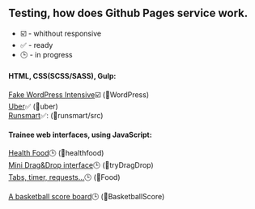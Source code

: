 ## Testing, how does Github Pages service work.

* :ballot_box_with_check: - whithout responsive
* :white_check_mark: - ready
* :clock3: - in progress

#### HTML, CSS(SCSS/SASS), Gulp:
<a href="https://fteeliy.github.io/Wordpress" target="_blank">Fake WordPress Intensive</a>:ballot_box_with_check: (:open_file_folder:WordPress)<br>
<a href="https://fteeliy.github.io/uber" target="_blank">Uber</a>:white_check_mark: (:open_file_folder:uber)<br>
<a href="https://fteeliy.github.io/runsmart/src/" target="_blank">Runsmart</a>:white_check_mark:: (:open_file_folder:runsmart/src)<br>

#### Trainee web interfaces, using JavaScript:

<a href="https://fteeliy.github.io/healthfood" target="_blank">Health Food</a>:clock3: (:open_file_folder:healthfood)<br>
<a href="https://fteeliy.github.io/tryDragDrop" target="_blank">Mini Drag&Drop interface</a>:clock3: (:open_file_folder:tryDragDrop)<br>
<a href="https://fteeliy.github.io/Food" target="_blank">Tabs, timer, requests...</a>:clock3: (:open_file_folder:Food)<br>

<a href="https://fteeliy.github.io/BasketballScore" target="_blank">A basketball score board</a>:clock3: (:open_file_folder:BasketballScore)<br>
